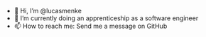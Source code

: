 - 👋 Hi, I’m @lucasmenke
- 🌱 I’m currently doing an apprenticeship as a software engineer
- 📫 How to reach me: Send me a message on GitHub

<!---
lucasmenke/lucasmenke is a ✨ special ✨ repository because its `README.md` (this file) appears on your GitHub profile.
You can click the Preview link to take a look at your changes.
--->
